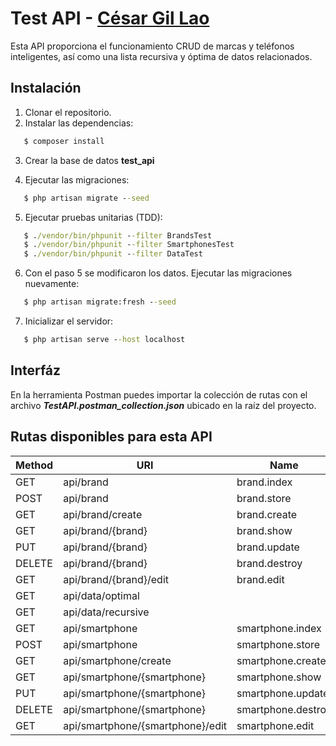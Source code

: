 # Test API - [César Gil Lao](https://github.com/cesargillao)

Esta API proporciona el funcionamiento CRUD de marcas y teléfonos inteligentes, así como una lista recursiva y óptima de datos relacionados.

## Instalación

1. Clonar el repositorio.
2. Instalar las dependencias:

```cmd
   $ composer install
```

3. Crear la base de datos **test_api**

4. Ejecutar las migraciones:

```cmd
   $ php artisan migrate --seed
```

5. Ejecutar pruebas unitarias (TDD):

```cmd
   $ ./vendor/bin/phpunit --filter BrandsTest
   $ ./vendor/bin/phpunit --filter SmartphonesTest
   $ ./vendor/bin/phpunit --filter DataTest
```

6. Con el paso 5 se modificaron los datos. Ejecutar las migraciones nuevamente:

```cmd
   $ php artisan migrate:fresh --seed
```

7. Inicializar el servidor:

```cmd
   $ php artisan serve --host localhost
```

## Interfáz

En la herramienta Postman puedes importar la colección de rutas con el archivo **_TestAPI.postman_collection.json_** ubicado en la raíz del proyecto.

## Rutas disponibles para esta API

| Method    | URI                              | Name               | Action                                            | Middleware |
|-----------|----------------------------------|--------------------|---------------------------------------------------|------------|
| GET       | api/brand                        | brand.index        | App\Http\Controllers\BrandController@index        | api        |
| POST      | api/brand                        | brand.store        | App\Http\Controllers\BrandController@store        | api        |
| GET       | api/brand/create                 | brand.create       | App\Http\Controllers\BrandController@create       | api        |
| GET       | api/brand/{brand}                | brand.show         | App\Http\Controllers\BrandController@show         | api        |
| PUT       | api/brand/{brand}                | brand.update       | App\Http\Controllers\BrandController@update       | api        |
| DELETE    | api/brand/{brand}                | brand.destroy      | App\Http\Controllers\BrandController@destroy      | api        |
| GET       | api/brand/{brand}/edit           | brand.edit         | App\Http\Controllers\BrandController@edit         | api        |
| GET       | api/data/optimal                 |                    | Closure                                           | api        |
| GET       | api/data/recursive               |                    | Closure                                           | api        |
| GET       | api/smartphone                   | smartphone.index   | App\Http\Controllers\SmartphoneController@index   | api        |
| POST      | api/smartphone                   | smartphone.store   | App\Http\Controllers\SmartphoneController@store   | api        |
| GET       | api/smartphone/create            | smartphone.create  | App\Http\Controllers\SmartphoneController@create  | api        |
| GET       | api/smartphone/{smartphone}      | smartphone.show    | App\Http\Controllers\SmartphoneController@show    | api        |
| PUT       | api/smartphone/{smartphone}      | smartphone.update  | App\Http\Controllers\SmartphoneController@update  | api        |
| DELETE    | api/smartphone/{smartphone}      | smartphone.destroy | App\Http\Controllers\SmartphoneController@destroy | api        |
| GET       | api/smartphone/{smartphone}/edit | smartphone.edit    | App\Http\Controllers\SmartphoneController@edit    | api        |
